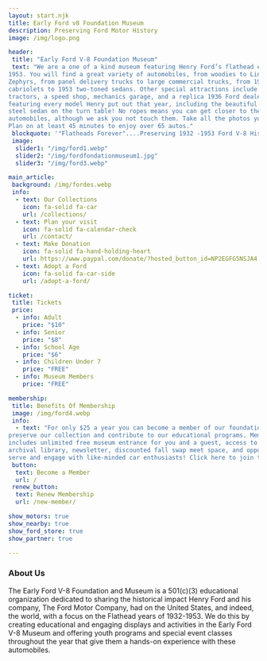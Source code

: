 ```yaml
---
layout: start.njk
title: Early Ford v8 Foundation Museum
description: Preserving Ford Motor History
image: /img/logo.png

header: 
 title: "Early Ford V-8 Foundation Museum"
 text: "We are a one of a kind museum featuring Henry Ford’s flathead engine era 1932-
1953. You will find a great variety of automobiles, from woodies to Lincoln
Zephyrs, from panel delivery trucks to large commercial trucks, from 1932
cabriolets to 1953 two-toned sedans. Other special attractions include Ford
tractors, a speed shop, mechanics garage, and a replica 1936 Ford dealership
featuring every model Henry put out that year, including the beautiful stainless
steel sedan on the turn table! No ropes means you can get closer to these
automobiles, although we ask you not touch them. Take all the photos you want!
Plan on at least 45 minutes to enjoy over 65 autos."
 blockquote: '"Flatheads Forever"....Preserving 1932 -1953 Ford V-8 History!'
 image: 
  slider1: "/img/ford1.webp"
  slider2: "/img/fordfondationmuseum1.jpg"
  slider3: "/img/ford3.webp"

main_article:
 background: /img/fordes.webp
 info:
  - text: Our Collections
    icon: fa-solid fa-car
    url: /collections/
  - text: Plan your visit
    icon: fa-solid fa-calendar-check
    url: /contact/
  - text: Make Donation
    icon: fa-solid fa-hand-holding-heart
    url: https://www.paypal.com/donate/?hosted_button_id=NP2EGFG5NSJA4
  - text: Adopt a Ford
    icon: fa-solid fa-car-side
    url: /adopt-a-ford/

ticket:
 title: Tickets
 price:
  - info: Adult
    price: "$10"
  - info: Senior
    price: "$8"
  - info: School Age
    price: "$6"
  - info: Children Under 7
    price: "FREE"
  - info: Museum Members
    price: "FREE"

membership:
 title: Benefits Of Membership
 image: /img/ford4.webp
 info: 
  - text: "For only $25 a year you can become a member of our foundation, helping to
preserve our collection and contribute to our educational programs. Membership
includes unlimited free museum entrance for you and a guest, access to our
archival library, newsletter, discounted fall swap meet space, and opportunities to
serve and engage with like-minded car enthusiasts! Click here to join today!"
 button: 
  text: Become a Member
  url: /
 renew_button: 
  text: Renew Membership
  url: /new-member/

show_motors: true
show_nearby: true
show_ford_store: true
show_partner: true

---
```

### About Us

The Early Ford V-8 Foundation and Museum is a 501(c)(3) educational organization dedicated to
sharing the historical impact Henry Ford and his company, The Ford Motor Company, had on
the United States, and indeed, the world, with a focus on the Flathead years of 1932-1953. We
do this by creating educational and engaging displays and activities in the Early Ford V-8
Museum and offering youth programs and special event classes throughout the year that give
them a hands-on experience with these automobiles.

